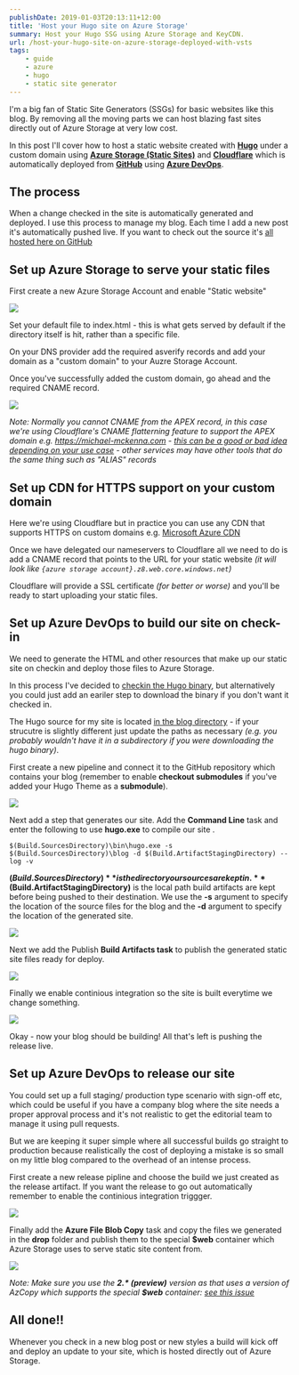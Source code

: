 ```yaml
---
publishDate: 2019-01-03T20:13:11+12:00
title: 'Host your Hugo site on Azure Storage'
summary: Host your Hugo SSG using Azure Storage and KeyCDN.
url: /host-your-hugo-site-on-azure-storage-deployed-with-vsts
tags:
    - guide
    - azure
    - hugo
    - static site generator
---
```


I'm a big fan of Static Site Generators (SSGs) for basic websites like this blog. By removing all the moving parts we can host blazing fast sites directly out of Azure Storage at very low cost. 

In this post I'll cover how to host a static website created with **[Hugo](https://gohugo.io/)** under a custom domain using **[Azure Storage (Static Sites)](https://docs.microsoft.com/en-us/azure/storage/blobs/storage-blob-static-website)** and **[Cloudflare](https://www.cloudflare.com/)** which is automatically deployed from **[GitHub](https://github.com/)** using **[Azure DevOps](https://visualstudio.microsoft.com/team-services/)**.

## The process

When a change checked in the site is automatically generated and deployed. I use this process to manage my blog. Each time I add a new post it's automatically pushed live. If you want to check out the source it's [all hosted here on GitHub](https://github.com/myquay/michaelmckenna.com)

## Set up Azure Storage to serve your static files

First create a new Azure Storage Account and enable "Static website"

![](/images/azure-static-site.png)

Set your default file to index.html - this is what gets served by default if the directory itself is hit, rather than a specific file.

On your DNS provider add the required asverify records and add your domain as a "custom domain" to your Auzre Storage Account.

Once you've successfully added the custom domain, go ahead and the required CNAME record.

![](/images/azure-static-site-custom-domain.png)

_Note: Normally you cannot CNAME from the APEX record, in this case we're using Cloudflare's CNAME flatterning feature to support the APEX domain e.g. https://michael-mckenna.com - [this can be a good or bad idea depending on your use case](/should-i-use-www-or-not/) - other services may have other tools that do the same thing such as "ALIAS" records_

## Set up CDN for HTTPS support on your custom domain

Here we're using Cloudflare but in practice you can use any CDN that supports HTTPS on custom domains e.g. [Microsoft Azure CDN](https://docs.microsoft.com/en-us/azure/storage/blobs/storage-https-custom-domain-cdn)

Once we have delegated our nameservers to Cloudflare all we need to do is add a CNAME record that points to the URL for your static website _(it will look like `{azure storage account}.z8.web.core.windows.net`)_

Cloudflare will provide a SSL certificate _(for better or worse)_ and you'll be ready to start uploading your static files.

## Set up Azure DevOps to build our site on check-in

We need to generate the HTML and other resources that make up our static site on checkin and deploy those files to Azure Storage.

In this process I've decided to [checkin the Hugo binary](https://github.com/myquay/michaelmckenna.com/tree/main/bin), but alternatively you could just add an eariler step to download the binary if you don't want it checked in.

The Hugo source for my site is located [in the blog directory](https://github.com/myquay/michaelmckenna.com/tree/main/blog) - if your strucutre is slightly different just update the paths as necessary _(e.g. you probably wouldn't have it in a subdirectory if you were downloading the hugo binary)_.

First create a new pipeline and connect it to the GitHub repository which contains your blog (remember to enable **checkout submodules** if you've added your Hugo Theme as a **submodule**).

![](/images/azure-devops-pipeline.png)

Next add a step that generates our site. Add the **Command Line** task and enter the following to use **hugo.exe** to compile our site .

```shell
$(Build.SourcesDirectory)\bin\hugo.exe -s $(Build.SourcesDirectory)\blog -d $(Build.ArtifactStagingDirectory) --log -v
```

**$(Build.SourcesDirectory) **is the directory our sources are kept in. **$(Build.ArtifactStagingDirectory)** is the local path build artifacts are kept before being pushed to their destination. We use the **-s** argument to specify the location of the source files for the blog and the **-d** argument to specify the location of the generated site.

![](/images/azure-static-site-vsts-step-one.png)

Next we add the Publish **Build Artifacts task** to publish the generated static site files ready for deploy.

![](/images/azure-static-site-vsts-step-two.png)

Finally we enable continious integration so the site is built everytime we change something.

![](/images/azure-static-site-vsts-step-three.png)

Okay - now your blog should be building! All that's left is pushing the release live.

## Set up Azure DevOps to release our site

You could set up a full staging/ production type scenario with sign-off etc, which could be useful if you have a company blog where the site needs a proper approval process and it's not realistic to get the editorial team to manage it using pull requests. 

But we are keeping it super simple where all successful builds go straight to production because realistically the cost of deploying a mistake is so small on my little blog compared to the overhead of an intense process.

First create a new release pipline and choose the build we just created as the release artifact. If you want the release to go out automatically remember to enable the continious integration triggger.

![](/images/azure-static-site-vsts-step-four.png)

Finally add the **Azure File Blob Copy** task and copy the files we generated in the **drop** folder and publish them to the special **$web** container which Azure Storage uses to serve static site content from.

![](/images/azure-static-site-vsts-step-five.png)

_Note: Make sure you use the **2.\* (preview)** version as that uses a version of AzCopy which supports the special  **$web** container: [see this issue](https://github.com/Microsoft/azure-pipelines-tasks/issues/7611)_

## All done!!

Whenever you check in a new blog post or new styles a build will kick off and deploy an update to your site, which is hosted directly out of Azure Storage.







